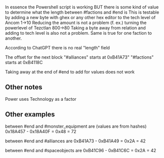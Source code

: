 In essence the Powershell script is working 
BUT
there is some kind of value to determine what the length between #factions and #end is
This is testable by adding a new byte with ghex or any other hex editor to the tech level of Ancom 1->10
Reducing the amount is not a problem (f. ex.) turning the powerlevel of Tezctlan 800->80
Taking a byte away from relation and adding to tech level is also not a problem. Same is true for one faction to another.

According to ChatGPT there is no real "length" field

The offset for the next block "#alliances" starts at 0xB41A73"
"#factions" starts at 0xB4118C

Taking away at the end of #end to add for values does not work

## Other notes

Power uses Technology as a factor


## Other examples

between #end and #monster_equipment are (values are from hashes)
0x18A457 - 0x18A40F = 0x48 = 72

between #end and #alliances are
0xB41A73 - 0xB41A49 = 0x2A = 42

between #end and #spaceobjects are
0xB41C96 - 0xB41C6C = 0x2A = 42